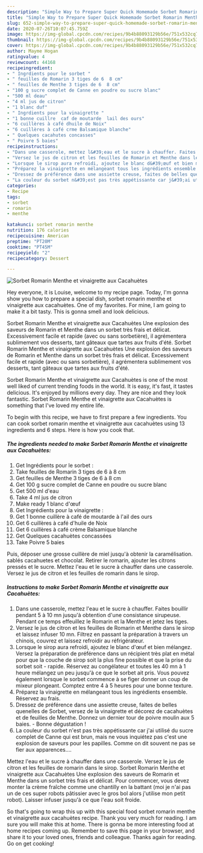 ```yaml
---
description: "Simple Way to Prepare Super Quick Homemade Sorbet Romarin Menthe et vinaigrette aux Cacahuètes"
title: "Simple Way to Prepare Super Quick Homemade Sorbet Romarin Menthe et vinaigrette aux Cacahuètes"
slug: 652-simple-way-to-prepare-super-quick-homemade-sorbet-romarin-menthe-et-vinaigrette-aux-cacahuetes
date: 2020-07-26T10:07:45.759Z
image: https://img-global.cpcdn.com/recipes/9b4b88093129b56e/751x532cq70/sorbet-romarin-menthe-et-vinaigrette-aux-cacahuetes-photo-principale-de-la-recette.jpg
thumbnail: https://img-global.cpcdn.com/recipes/9b4b88093129b56e/751x532cq70/sorbet-romarin-menthe-et-vinaigrette-aux-cacahuetes-photo-principale-de-la-recette.jpg
cover: https://img-global.cpcdn.com/recipes/9b4b88093129b56e/751x532cq70/sorbet-romarin-menthe-et-vinaigrette-aux-cacahuetes-photo-principale-de-la-recette.jpg
author: Mayme Hogan
ratingvalue: 4
reviewcount: 44168
recipeingredient:
- " Ingrdients pour le sorbet "
- " feuilles de Romarin 3 tiges de 6  8 cm"
- " feuilles de Menthe 3 tiges de 6  8 cm"
- "100 g sucre complet de Canne en poudre ou sucre blanc"
- "500 ml deau"
- "4 ml jus de citron"
- "1 blanc duf"
- " Ingrdients pour la vinaigrette "
- "1 bonne cuillre  caf de moutarde  lail des ours"
- "6 cuillères à café dhuile de Noix"
- "6 cuillères à café crme Balsamique blanche"
- " Quelques cacahutes concasses"
- " Poivre 5 baies"
recipeinstructions:
- "Dans une casserole, mettez l&#39;eau et le sucre à chauffer. Faites bouillir pendant 5 à 10 mn jusqu&#39;à obtention d&#39;une consistance sirupeuse. Pendant ce temps effeuillez le Romarin et la Menthe et jetez les tiges."
- "Versez le jus de citron et les feuilles de Romarin et Menthe dans le sirop et laissez infuser 10 mn. Filtrez en passant la préparation à travers un chinois, couvrez et laissez refroidir au réfrigérateur."
- "Lorsque le sirop aura refroidi, ajoutez le blanc d&#39;œuf et bien mélangez. Versez la préparation de préférence dans un récipient très plat en métal pour que la couche de sirop soit la plus fine possible et que la prise du sorbet soit rapide. Réservez au congélateur et toutes les 40 mn à 1 heure mélangez un peu jusqu&#39;à ce que le sorbet ait pris. Vous pouvez également lorsque le sorbet commence à se figer donner un coup de mixeur plongeant. Comptez entre 4 à 5 heures pour une bonne texture."
- "Préparez la vinaigrette en mélangeant tous les ingrédients ensemble. Réservez au frais."
- "Dressez de préférence dans une assiette creuse, faites de belles quenelles de Sorbet, versez de la vinaigrette et décorez de cacahuètes et de feuilles de Menthe. Donnez un dernier tour de poivre moulin aux 5 baies. Bonne dégustation !"
- "La couleur du sorbet n&#39;est pas très appétissante car j&#39;ai utilisé du sucre complet de Canne qui est brun, mais ne vous inquiétez pas c&#39;est une explosion de saveurs pour les papilles. Comme on dit souvent ne pas se fier aux apparences…."
categories:
- Recipe
tags:
- sorbet
- romarin
- menthe

katakunci: sorbet romarin menthe 
nutrition: 176 calories
recipecuisine: American
preptime: "PT20M"
cooktime: "PT45M"
recipeyield: "2"
recipecategory: Dessert

---
```



![Sorbet Romarin Menthe et vinaigrette aux Cacahuètes](https://img-global.cpcdn.com/recipes/9b4b88093129b56e/751x532cq70/sorbet-romarin-menthe-et-vinaigrette-aux-cacahuetes-photo-principale-de-la-recette.jpg)

Hey everyone, it is Louise, welcome to my recipe page. Today, I'm gonna show you how to prepare a special dish, sorbet romarin menthe et vinaigrette aux cacahuètes. One of my favorites. For mine, I am going to make it a bit tasty. This is gonna smell and look delicious.

Sorbet Romarin Menthe et vinaigrette aux Cacahuètes Une explosion des saveurs de Romarin et Menthe dans un sorbet très frais et délicat. Excessivement facile et rapide (avec ou sans sorbetière), il agrémentera sublimement vos desserts, tant gâteaux que tartes aux fruits d&#39;été. Sorbet Romarin Menthe et vinaigrette aux Cacahuètes Une explosion des saveurs de Romarin et Menthe dans un sorbet très frais et délicat. Excessivement facile et rapide (avec ou sans sorbetière), il agrémentera sublimement vos desserts, tant gâteaux que tartes aux fruits d&#39;été.

Sorbet Romarin Menthe et vinaigrette aux Cacahuètes is one of the most well liked of current trending foods in the world. It is easy, it's fast, it tastes delicious. It's enjoyed by millions every day. They are nice and they look fantastic. Sorbet Romarin Menthe et vinaigrette aux Cacahuètes is something that I've loved my entire life.


To begin with this recipe, we have to first prepare a few ingredients. You can cook sorbet romarin menthe et vinaigrette aux cacahuètes using 13 ingredients and 6 steps. Here is how you cook that.

<!--inarticleads1-->

##### The ingredients needed to make Sorbet Romarin Menthe et vinaigrette aux Cacahuètes:

1. Get  Ingrédients pour le sorbet :
1. Take  feuilles de Romarin 3 tiges de 6 à 8 cm
1. Get  feuilles de Menthe 3 tiges de 6 à 8 cm
1. Get 100 g sucre complet de Canne en poudre ou sucre blanc
1. Get 500 ml d&#39;eau
1. Take 4 ml jus de citron
1. Make ready 1 blanc d&#39;œuf
1. Get  Ingrédients pour la vinaigrette :
1. Get 1 bonne cuillère à café de moutarde à l&#39;ail des ours
1. Get 6 cuillères à café d&#39;huile de Noix
1. Get 6 cuillères à café crème Balsamique blanche
1. Get  Quelques cacahuètes concassées
1. Take  Poivre 5 baies


Puis, déposer une grosse cuillère de miel jusqu&#39;à obtenir la caramélisation. sablés cacahuetes et chocolat. Retirer le romarin, ajouter les citrons pressés et le sucre. Mettez l&#39;eau et le sucre à chauffer dans une casserole. Versez le jus de citron et les feuilles de romarin dans le sirop. 

<!--inarticleads2-->

##### Instructions to make Sorbet Romarin Menthe et vinaigrette aux Cacahuètes:

1. Dans une casserole, mettez l&#39;eau et le sucre à chauffer. Faites bouillir pendant 5 à 10 mn jusqu&#39;à obtention d&#39;une consistance sirupeuse. Pendant ce temps effeuillez le Romarin et la Menthe et jetez les tiges.
1. Versez le jus de citron et les feuilles de Romarin et Menthe dans le sirop et laissez infuser 10 mn. Filtrez en passant la préparation à travers un chinois, couvrez et laissez refroidir au réfrigérateur.
1. Lorsque le sirop aura refroidi, ajoutez le blanc d&#39;œuf et bien mélangez. Versez la préparation de préférence dans un récipient très plat en métal pour que la couche de sirop soit la plus fine possible et que la prise du sorbet soit - rapide. Réservez au congélateur et toutes les 40 mn à 1 heure mélangez un peu jusqu&#39;à ce que le sorbet ait pris. Vous pouvez également lorsque le sorbet commence à se figer donner un coup de mixeur plongeant. Comptez entre 4 à 5 heures pour une bonne texture.
1. Préparez la vinaigrette en mélangeant tous les ingrédients ensemble. Réservez au frais.
1. Dressez de préférence dans une assiette creuse, faites de belles quenelles de Sorbet, versez de la vinaigrette et décorez de cacahuètes et de feuilles de Menthe. Donnez un dernier tour de poivre moulin aux 5 baies. - Bonne dégustation !
1. La couleur du sorbet n&#39;est pas très appétissante car j&#39;ai utilisé du sucre complet de Canne qui est brun, mais ne vous inquiétez pas c&#39;est une explosion de saveurs pour les papilles. Comme on dit souvent ne pas se fier aux apparences….


Mettez l&#39;eau et le sucre à chauffer dans une casserole. Versez le jus de citron et les feuilles de romarin dans le sirop. Sorbet Romarin Menthe et vinaigrette aux Cacahuètes Une explosion des saveurs de Romarin et Menthe dans un sorbet très frais et délicat. Pour commencer, vous devez monter la crème fraîche comme une chantilly en la battant (moi je n&#39;ai pas un de ces super robots pâtissier avec le gros bol alors j&#39;utilise mon petit robot). Laisser infuser jusqu&#39;à ce que l&#39;eau soit froide. 

So that's going to wrap this up with this special food sorbet romarin menthe et vinaigrette aux cacahuètes recipe. Thank you very much for reading. I am sure you will make this at home. There is gonna be more interesting food at home recipes coming up. Remember to save this page in your browser, and share it to your loved ones, friends and colleague. Thanks again for reading. Go on get cooking!
